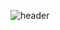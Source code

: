 
![header](https://capsule-render.vercel.app/api?type=transparent&color=auto&height=100&section=header&text=Welcome+to+KI-DG`s+gitHub%20🙌❤️&fontSize=40&fontAlign=50&fontAlignY=55)


<!--
**KI-DG/KI-DG** is a ✨ _special_ ✨ repository because its `README.md` (this file) appears on your GitHub profile.

Here are some ideas to get you started:

- 🔭 I’m currently working on ...
- 🌱 I’m currently learning ...
- 👯 I’m looking to collaborate on ...
- 🤔 I’m looking for help with ...
- 💬 Ask me about ...
- 📫 How to reach me: ...
- 😄 Pronouns: ...
- ⚡ Fun fact: ...
-->
